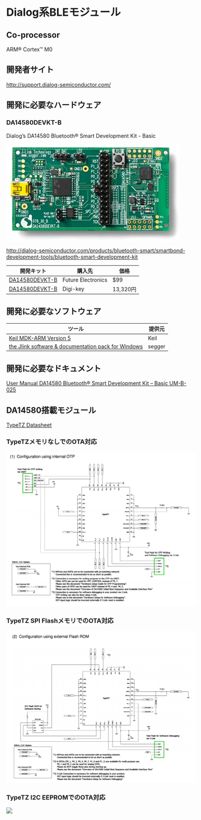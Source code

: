 # Dialog系BLEモジュール

## Co-processor
ARM® Cortex™ M0

## 開発者サイト
http://support.dialog-semiconductor.com/

## 開発に必要なハードウェア
### DA14580DEVKT-B
Dialog’s DA14580 Bluetooth® Smart Development Kit - Basic

![](image/da14580_devboard.jpg)

http://dialog-semiconductor.com/products/bluetooth-smart/smartbond-development-tools/bluetooth-smart-development-kit

| 開発キット | 購入先 | 価格|
| -- | -- | -- |
| [DA14580DEVKT-B](http://www.futureelectronics.com/en/technologies/development-tools/rf-wireless/Pages/2046391-DA14580DEVKT-B.aspx?IM=0) | Future Electronics | $99 |
| [DA14580DEVKT-B](http://www.digikey.jp/product-detail/ja/DA14580DEVKT-B/1564-1000-ND/5113983) | Digi-key|13,320円|

## 開発に必要なソフトウェア

| ツール | 提供元 |
| -- | -- |
| [Keil MDK-ARM Version 5](https://www.keil.com/download/product/) | Keil |
| [the Jlink software & documentation pack for Windows](https://www.segger.com/jlink-software.html)|segger|

## 開発に必要なドキュメント

[User Manual
DA14580 Bluetooth® Smart Development Kit – Basic
UM-B-025](http://www.cdiweb.com/datasheets/iwatt/DA14580DEVKT-BUserGuide.pdf)

## DA14580搭載モジュール

[TypeTZ Datasheet](http://wireless.murata.com/RFM/data/lbca2hnzyz-711.pdf)

### TypeTZメモリなしでのOTA対応
![](typeTZ_internal_ota.png)

### TypeTZ SPI FlashメモリでのOTA対応
![](typeTZ_SPI_flash.png)

### TypeTZ I2C EEPROMでのOTA対応
![](typeYZ_i2c_eeprom.png)



